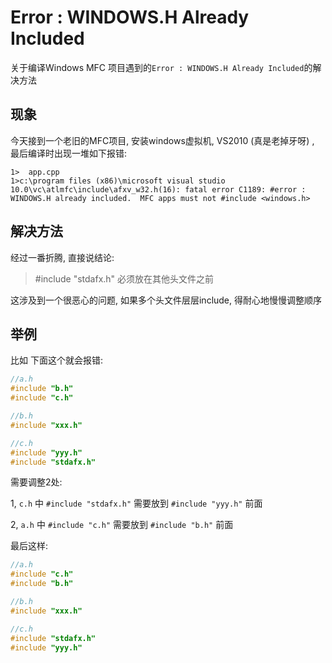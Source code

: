 # Error : WINDOWS.H Already Included




关于编译Windows  MFC 项目遇到的`Error : WINDOWS.H Already Included`的解决方法

<!--more-->



## 现象

今天接到一个老旧的MFC项目, 安装windows虚拟机, VS2010 (真是老掉牙呀) , 最后编译时出现一堆如下报错:

```shell
1>  app.cpp
1>c:\program files (x86)\microsoft visual studio 10.0\vc\atlmfc\include\afxv_w32.h(16): fatal error C1189: #error :  WINDOWS.H already included.  MFC apps must not #include <windows.h>
```



## 解决方法

经过一番折腾, 直接说结论:

> \#include "stdafx.h" 必须放在其他头文件之前

这涉及到一个很恶心的问题, 如果多个头文件层层include, 得耐心地慢慢调整顺序



## 举例

比如 下面这个就会报错:

```c++
//a.h
#include "b.h"
#include "c.h"

//b.h
#include "xxx.h"

//c.h
#include "yyy.h"
#include "stdafx.h"

```

需要调整2处:

1,  `c.h` 中  `#include "stdafx.h"` 需要放到 `#include "yyy.h"`  前面

2,  `a.h` 中  `#include "c.h"`   需要放到 `#include "b.h"` 前面



最后这样:

```c++
//a.h
#include "c.h"
#include "b.h"

//b.h
#include "xxx.h"

//c.h
#include "stdafx.h"
#include "yyy.h"
```


